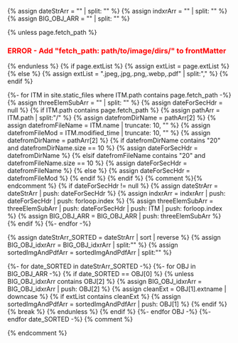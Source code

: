   {% assign dateStrArr  = "" | split: "" %}
  {% assign indxrArr    = "" | split: "" %}
  {% assign BIG_OBJ_ARR = "" | split: "" %}

{% unless page.fetch_path %}
<h3 style="color:red"> ERROR - Add "fetch_path: path/to/image/dirs/" to frontMatter </h3>
{% endunless %}
{% if page.extList %}
  {% assign extList = page.extList %}
{% else %}
  {% assign extList = ".jpeg,.jpg,.png,.webp,.pdf"  | split:"," %}
<!-- NOTE: no extList in frontMatter; USING: {{extList | jsonify}} -->
{% endif %}

{%- for ITM in site.static_files where ITM.path contains page.fetch_path -%}
    {% assign threeElemSubArr  = ""  | split: "" %}
    {% assign dateForSecHdr = null %}
  {% if ITM.path contains page.fetch_path %}
    {% assign pathArr          = ITM.path | split:"/" %}
    {% assign datefromDirName  = pathArr[2] %}
    {% assign datefromFileName = ITM.name | truncate: 10, "" %}
    {% assign datefromFileMod  = ITM.modified_time | truncate: 10, "" %}
    {% assign datefromDirName  = pathArr[2] %}
    {% if datefromDirName contains "20" and datefromDirName.size == 10 %}
      {% assign dateForSecHdr = datefromDirName %}
    {% elsif datefromFileName contains "20" and datefromFileName.size == 10 %}
      {% assign dateForSecHdr = datefromFileName %}
    {% else %}
      {% assign dateForSecHdr = datefromFileMod %}
    {% endif %}
  {% endif %}
 {% comment %}<!-- assign dateForSecHdr for use in next loop -->{% endcomment %}
  {% if dateForSecHdr != null %}
    {% assign dateStrArr      = dateStrArr      | push: dateForSecHdr %}
    {% assign indxrArr        = indxrArr        | push: dateForSecHdr | push: forloop.index %}
    {% assign threeElemSubArr = threeElemSubArr | push: dateForSecHdr | push: ITM | push: forloop.index %}
    {% assign BIG_OBJ_ARR     = BIG_OBJ_ARR     | push: threeElemSubArr %}
  {% endif %}
{%- endfor -%}

{% assign dateStrArr_SORTED  = dateStrArr | sort | reverse %}
{% assign BIG_OBJ_idxrArr    = BIG_OBJ_idxrArr | split:"" %}
{% assign sortedImgAndPdfArr = sortedImgAndPdfArr | split:"" %}

{%- for date_SORTED in dateStrArr_SORTED -%}
  {%- for OBJ in BIG_OBJ_ARR -%}
   {% if date_SORTED == OBJ[0] %}
      {% unless BIG_OBJ_idxrArr contains OBJ[2] %}
        {% assign BIG_OBJ_idxrArr = BIG_OBJ_idxrArr | push: OBJ[2] %}
        {% assign cleanExt = OBJ[1].extname | downcase %}
        {% if extList contains cleanExt %}
            {% assign sortedImgAndPdfArr = sortedImgAndPdfArr | push: OBJ[1] %}
        {% endif %}
    {% break %}
      {% endunless %}
    {% endif %}
  {%- endfor OBJ -%}
{%- endfor date_SORTED -%}
{% comment %}
<!--
RTNS:
  1. sortedImgAndPdfArr, where sortedImgAndPdfArr contains an array of Jekyll static_file objs
  2. extList, which contains a list of all file extensions rendered
  3. dateStrArr_SORTED contains date in format YYYY-MM-DD (10 char string) -->
{% endcomment %}
